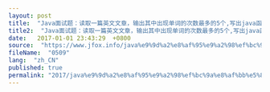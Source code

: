 ```yaml
---
layout: post
title:  "Java面试题：读取一篇英文文章，输出其中出现单词的次数最多的5个,写出java函数"
title2:  "Java面试题：读取一篇英文文章，输出其中出现单词的次数最多的5个,写出java函数"
date:   2017-01-01 23:43:29  +0800
source:  "https://www.jfox.info/java%e9%9d%a2%e8%af%95%e9%a2%98%ef%bc%9a%e8%af%bb%e5%8f%96%e4%b8%80%e7%af%87%e8%8b%b1%e6%96%87%e6%96%87%e7%ab%a0%ef%bc%8c%e8%be%93%e5%87%ba%e5%85%b6%e4%b8%ad%e5%87%ba%e7%8e%b0%e5%8d%95%e8%af%8d.html"
fileName:  "0509"
lang:  "zh_CN"
published: true
permalink: "2017/java%e9%9d%a2%e8%af%95%e9%a2%98%ef%bc%9a%e8%af%bb%e5%8f%96%e4%b8%80%e7%af%87%e8%8b%b1%e6%96%87%e6%96%87%e7%ab%a0%ef%bc%8c%e8%be%93%e5%87%ba%e5%85%b6%e4%b8%ad%e5%87%ba%e7%8e%b0%e5%8d%95%e8%af%8d.html"
---
```



